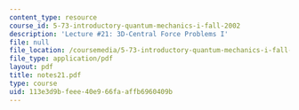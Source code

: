```yaml
---
content_type: resource
course_id: 5-73-introductory-quantum-mechanics-i-fall-2002
description: 'Lecture #21: 3D-Central Force Problems I'
file: null
file_location: /coursemedia/5-73-introductory-quantum-mechanics-i-fall-2002/113e3d9bfeee40e966faaffb6960409b_notes21.pdf
file_type: application/pdf
layout: pdf
title: notes21.pdf
type: course
uid: 113e3d9b-feee-40e9-66fa-affb6960409b
---
```

